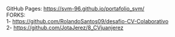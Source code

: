 GitHub Pages: https://svm-96.github.io/portafolio_svm/ <br>
FORKS: <br> 1- https://github.com/RolandoSantos09/desafio-CV-Colaborativo <br>
        2- https://github.com/JotaJerez/8_CVjuanjerez
